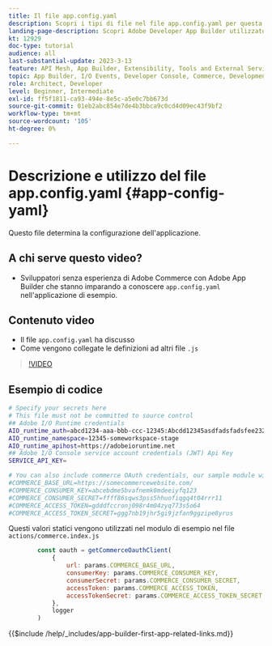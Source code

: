 ```yaml
---
title: Il file app.config.yaml
description: Scopri i tipi di file nel file app.config.yaml per questa applicazione di esempio.
landing-page-description: Scopri Adobe Developer App Builder utilizzato con Adobe Commerce e quali tipi di file vengono inseriti in app.config.yaml.
kt: 12929
doc-type: tutorial
audience: all
last-substantial-update: 2023-3-13
feature: API Mesh, App Builder, Extensibility, Tools and External Services, Backend Development
topic: App Builder, I/O Events, Developer Console, Commerce, Development, Integrations
role: Architect, Developer
level: Beginner, Intermediate
exl-id: ff5f1811-ca93-494e-8e5c-a5e0c7bb673d
source-git-commit: 01eb2abc854e7de4b3bbca9c0cd4d09ec43f9bf2
workflow-type: tm+mt
source-wordcount: '105'
ht-degree: 0%

---
```


# Descrizione e utilizzo del file app.config.yaml {#app-config-yaml}

Questo file determina la configurazione dell&#39;applicazione.

## A chi serve questo video?

* Sviluppatori senza esperienza di Adobe Commerce con Adobe App Builder che stanno imparando a conoscere `app.config.yaml` nell&#39;applicazione di esempio.

## Contenuto video

* Il file `app.config.yaml` ha discusso
* Come vengono collegate le definizioni ad altri file `.js`

>[!VIDEO](https://video.tv.adobe.com/v/3430843?quality=12&learn=on&captions=ita)

## Esempio di codice

```bash
# Specify your secrets here
# This file must not be committed to source control
## Adobe I/O Runtime credentials
AIO_runtime_auth=abcd1234-aaa-bbb-ccc-12345:Abcdd12345asdfadsfadsfee2323232323232
AIO_runtime_namespace=12345-someworkspace-stage
AIO_runtime_apihost=https://adobeioruntime.net
## Adobe I/O Console service account credentials (JWT) Api Key
SERVICE_API_KEY=

# You can also include commerce OAuth credentials, our sample module will use the following example credentials:
#COMMERCE_BASE_URL=https://somecommercewebsite.com/
#COMMERCE_CONSUMER_KEY=abcebdme5bvafnemk0mdeeiyfq123
#COMMERCE_CONSUMER_SECRET=ffff86sqws3pss5hhuofiqgq4t04rrr11
#COMMERCE_ACCESS_TOKEN=gdddfccronj098r4m04zyq773s5o64
#COMMERCE_ACCESS_TOKEN_SECRET=ggg7nb19jhr5gi9jzfan9ggzipe8yrus
```

Questi valori statici vengono utilizzati nel modulo di esempio nel file `actions/commerce.index.js`

```javascript
        const oauth = getCommerceOauthClient(
            {
                url: params.COMMERCE_BASE_URL,
                consumerKey: params.COMMERCE_CONSUMER_KEY,
                consumerSecret: params.COMMERCE_CONSUMER_SECRET,
                accessToken: params.COMMERCE_ACCESS_TOKEN,
                accessTokenSecret: params.COMMERCE_ACCESS_TOKEN_SECRET
            },
            logger
        )
```

{{$include /help/_includes/app-builder-first-app-related-links.md}}
